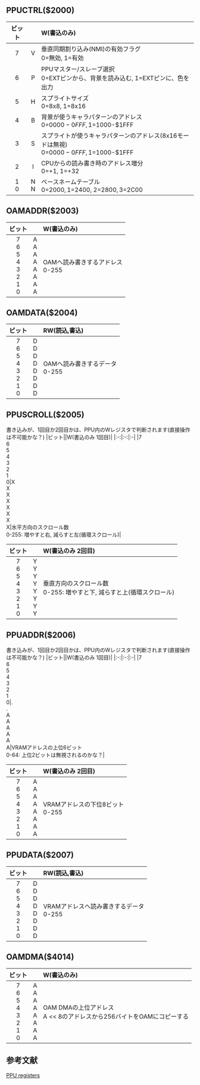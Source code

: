## PPUCTRL($2000)

|ビット||W(書込のみ)|
|:-:|:-:|:-|
|7|V|垂直同期割り込み(NMI)の有効フラグ<br>0=無効, 1=有効|
|6|P|PPUマスター/スレーブ選択<br>0=EXTピンから、背景を読み込む, 1=EXTピンに、色を出力|
|5|H|スプライトサイズ<br>0=8x8, 1=8x16|
|4|B|背景が使うキャラパターンのアドレス<br>0=$0000-0FFF, 1=$1000-$1FFF|
|3|S|スプライトが使うキャラパターンのアドレス(8x16モードは無視)<br>0=$0000-0FFF, 1=$1000-$1FFF|
|2|I|CPUからの読み書き時のアドレス増分<br>0=+1, 1=+32|
|1<br>0|N<br>N|ベースネームテーブル<br>0=$2000, 1=$2400, 2=$2800, 3=$2C00|

## OAMADDR($2003)
|ビット||W(書込のみ)|
|:-:|:-:|:-|
|7<br>6<br>5<br>4<br>3<br>2<br>1<br>0|A<br>A<br>A<br>A<br>A<br>A<br>A<br>A|OAMへ読み書きするアドレス<br>0-255|

## OAMDATA($2004)
|ビット||RW(読込,書込)|
|:-:|:-:|:-|
|7<br>6<br>5<br>4<br>3<br>2<br>1<br>0|D<br>D<br>D<br>D<br>D<br>D<br>D<br>D|OAMへ読み書きするデータ<br>0-255|

## PPUSCROLL($2005)
書き込みが、1回目か2回目かは、PPU内のWレジスタで判断されます(直接操作は不可能かな？)
|ビット||W(書込のみ 1回目)|
|:-:|:-:|:-|
|7<br>6<br>5<br>4<br>3<br>2<br>1<br>0|X<br>X<br>X<br>X<br>X<br>X<br>X<br>X|水平方向のスクロール数<br>0-255: 増やすと右, 減らすと左(循環スクロール)|

|ビット||W(書込のみ 2回目)|
|:-:|:-:|:-|
|7<br>6<br>5<br>4<br>3<br>2<br>1<br>0|Y<br>Y<br>Y<br>Y<br>Y<br>Y<br>Y<br>Y|垂直方向のスクロール数<br>0-255: 増やすと下, 減らすと上(循環スクロール)|

## PPUADDR($2006)
書き込みが、1回目か2回目かは、PPU内のWレジスタで判断されます(直接操作は不可能かな？)
|ビット||W(書込のみ 1回目)|
|:-:|:-:|:-|
|7<br>6<br>5<br>4<br>3<br>2<br>1<br>0|.<br>.<br>A<br>A<br>A<br>A<br>A<br>A|VRAMアドレスの上位6ビット<br>0-64: 上位2ビットは無視されるのかな？|

|ビット||W(書込のみ 2回目)|
|:-:|:-:|:-|
|7<br>6<br>5<br>4<br>3<br>2<br>1<br>0|A<br>A<br>A<br>A<br>A<br>A<br>A<br>A|VRAMアドレスの下位8ビット<br>0-255|

## PPUDATA($2007)
|ビット||RW(読込,書込)|
|:-:|:-:|:-|
|7<br>6<br>5<br>4<br>3<br>2<br>1<br>0|D<br>D<br>D<br>D<br>D<br>D<br>D<br>D|VRAMアドレスへ読み書きするデータ<br>0-255|

## OAMDMA($4014)
|ビット||W(書込のみ)|
|:-:|:-:|:-|
|7<br>6<br>5<br>4<br>3<br>2<br>1<br>0|A<br>A<br>A<br>A<br>A<br>A<br>A<br>A|OAM DMAの上位アドレス<br>A << 8のアドレスから256バイトをOAMにコピーする|

## 参考文献
[PPU registers](https://www.nesdev.org/wiki/PPU_registers)

